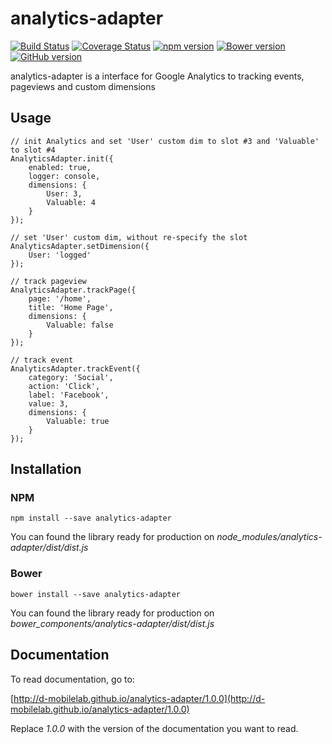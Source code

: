 # analytics-adapter

[![Build Status](https://travis-ci.org/D-Mobilelab/analytics-adapter.svg?branch=master&v=1)](https://travis-ci.org/D-Mobilelab/analytics-adapter)
[![Coverage Status](https://coveralls.io/repos/github/D-Mobilelab/analytics-adapter/badge.svg?branch=master&v=1)](https://coveralls.io/github/D-Mobilelab/analytics-adapter?branch=master)
[![npm version](https://badge.fury.io/js/analytics-adapter.svg)](https://badge.fury.io/js/analytics-adapter)
[![Bower version](https://badge.fury.io/bo/analytics-adapter.svg)](https://badge.fury.io/bo/analytics-adapter)
[![GitHub version](https://badge.fury.io/gh/D-Mobilelab%2Fanalytics-adapter.svg?v=1)](https://badge.fury.io/gh/D-Mobilelab%2Fanalytics-adapter)

analytics-adapter is a interface for Google Analytics to tracking events, pageviews and custom dimensions

## Usage
```
// init Analytics and set 'User' custom dim to slot #3 and 'Valuable' to slot #4
AnalyticsAdapter.init({
	enabled: true,
	logger: console,
	dimensions: {
		User: 3,
		Valuable: 4
	}
});

// set 'User' custom dim, without re-specify the slot
AnalyticsAdapter.setDimension({
	User: 'logged'
});

// track pageview
AnalyticsAdapter.trackPage({
	page: '/home',
	title: 'Home Page',
	dimensions: {
		Valuable: false
	}
});

// track event
AnalyticsAdapter.trackEvent({
	category: 'Social',
	action: 'Click',
	label: 'Facebook',
	value: 3,
	dimensions: {
		Valuable: true
	}
});
```

## Installation

### NPM
```
npm install --save analytics-adapter
```
You can found the library ready for production on <i>node_modules/analytics-adapter/dist/dist.js</i>

### Bower
```
bower install --save analytics-adapter
```
You can found the library ready for production on <i>bower_components/analytics-adapter/dist/dist.js</i>

## Documentation

To read documentation, go to:

[http://d-mobilelab.github.io/analytics-adapter/1.0.0](http://d-mobilelab.github.io/analytics-adapter/1.0.0)

Replace <i>1.0.0</i> with the version of the documentation you want to read.
